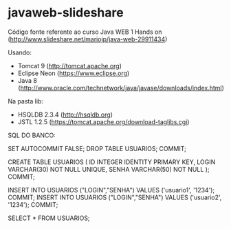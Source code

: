 # javaweb-slideshare
Código fonte referente ao curso Java WEB 1 Hands on (http://www.slideshare.net/mariojp/java-web-29911434)


Usando:
- Tomcat 9 (http://tomcat.apache.org)
- Eclipse Neon (https://www.eclipse.org)
- Java 8 (http://www.oracle.com/technetwork/java/javase/downloads/index.html)

Na pasta lib:
- HSQLDB 2.3.4 (http://hsqldb.org)
- JSTL 1.2.5 (https://tomcat.apache.org/download-taglibs.cgi)

SQL DO BANCO:

SET AUTOCOMMIT FALSE;
DROP TABLE USUARIOS;
COMMIT;

CREATE TABLE USUARIOS (
  ID INTEGER IDENTITY PRIMARY KEY,
  LOGIN VARCHAR(30) NOT NULL UNIQUE,
  SENHA  VARCHAR(50) NOT NULL
);
COMMIT;

INSERT INTO USUARIOS ("LOGIN","SENHA") VALUES ('usuario1', '1234');
COMMIT;
INSERT INTO USUARIOS ("LOGIN","SENHA") VALUES ('usuario2', '1234');
COMMIT;

SELECT * FROM USUARIOS;
